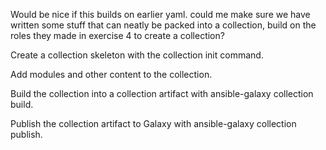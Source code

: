 Would be nice if this builds on earlier yaml. could me make sure we have written some stuff that can neatly be packed into a collection, build on the roles they made in exercise 4 to create a collection?

Create a collection skeleton with the collection init command.

Add modules and other content to the collection.

Build the collection into a collection artifact with ansible-galaxy collection build.

Publish the collection artifact to Galaxy with ansible-galaxy collection publish.